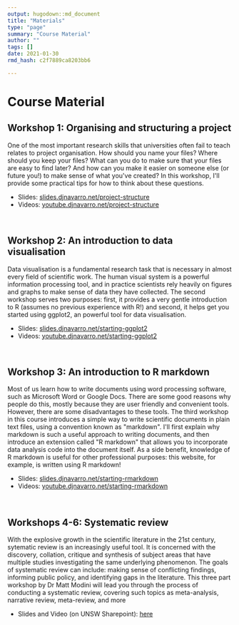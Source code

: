 ```yaml
---
output: hugodown::md_document
title: "Materials"
type: "page"
summary: "Course Material"
author: ""
tags: []
date: 2021-01-30
rmd_hash: c2f7889ca8203bb6

---
```


Course Material
===============

Workshop 1: Organising and structuring a project
------------------------------------------------

One of the most important research skills that universities often fail to teach relates to project organisation. How should you name your files? Where should you keep your files? What can you do to make sure that your files are easy to find later? And how can you make it easier on someone else (or future you!) to make sense of what you've created? In this workshop, I'll provide some practical tips for how to think about these questions.

-   Slides: [slides.djnavarro.net/project-structure](https://slides.djnavarro.net/project-structure)
-   Videos: [youtube.djnavarro.net/project-structure](https://youtube.djnavarro.net/project-structure)

<br>

Workshop 2: An introduction to data visualisation
-------------------------------------------------

Data visualisation is a fundamental research task that is necessary in almost every field of scientific work. The human visual system is a powerful information processing tool, and in practice scientists rely heavily on figures and graphs to make sense of data they have collected. The second workshop serves two purposes: first, it provides a very gentle introduction to R (assumes no previous experience with R!) and second, it helps get you started using ggplot2, an powerful tool for data visualisation.

-   Slides: [slides.djnavarro.net/starting-ggplot2](https://slides.djnavarro.net/starting-ggplot2)
-   Videos: [youtube.djnavarro.net/starting-ggplot2](https://youtube.djnavarro.net/starting-ggplot2)

<br>

Workshop 3: An introduction to R markdown
-----------------------------------------

Most of us learn how to write documents using word processing software, such as Microsoft Word or Google Docs. There are some good reasons why people do this, mostly because they are user friendly and convenient tools. However, there are some disadvantages to these tools. The third workshop in this course introduces a simple way to write scientific documents in plain text files, using a convention known as "markdown". I'll first explain why markdown is such a useful approach to writing documents, and then introduce an extension called "R markdown" that allows you to incorporate data analysis code into the document itself. As a side benefit, knowledge of R markdown is useful for other professional purposes: this website, for example, is written using R markdown!

-   Slides: [slides.djnavarro.net/starting-rmarkdown](https://slides.djnavarro.net/starting-rmarkdown)
-   Videos: [youtube.djnavarro.net/starting-rmarkdown](https://youtube.djnavarro.net/starting-rmarkdown)

<br>

Workshops 4-6: Systematic review
--------------------------------

With the explosive growth in the scientific literature in the 21st century, sytematic review is an increasingly useful tool. It is concerned with the discovery, collation, critique and synthesis of subject areas that have multiple studies investigating the same underlying phenomenon. The goals of systematic review can include: making sense of conflicting findings, informing public policy, and identifying gaps in the literature. This three part workshop by Dr Matt Modini will lead you through the process of conducting a systematic review, covering such topics as meta-analysis, narrative review, meta-review, and more

-   Slides and Video (on UNSW Sharepoint): [here](https://unsw-my.sharepoint.com/:f:/g/personal/z2267271_ad_unsw_edu_au/EqcYEst5yYRKiyubhWdegNkBayF-gI_R1edXLRYHNAvtnA?e=07HP2w)

<br> <br>

